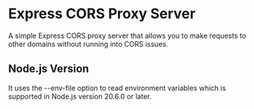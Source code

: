 # Express CORS Proxy Server

A simple Express CORS proxy server that allows you to make requests to other domains without running into CORS issues.

## Node.js Version

It uses the --env-file option to read environment variables which is supported in Node.js version 20.6.0 or later.
